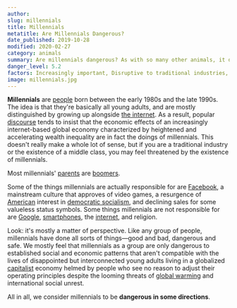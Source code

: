 ```yaml
---
author:
slug: millennials
title: Millennials
metatitle: Are Millennials Dangerous?
date_published: 2019-10-28
modified: 2020-02-27
category: animals
summary: Are millennials dangerous? As with so many other animals, it depends.
danger_level: 5.2
factors: Increasingly important, Disruptive to traditional industries, Generally discontent, Tech-savvy
image: millennials.jpg
---
```


**Millennials** are [people](/animals/people) born between the early 1980s and the late 1990s. The idea is that they're basically all young adults, and are mostly distinguished by growing up alongside [the internet](/ideas/the-internet). As a result, popular [discourse](/ideas/discourse) tends to insist that the economic effects of an increasingly internet-based global economy characterized by heightened and accelerating wealth inequality are in fact the doings of millennials. This doesn't really make a whole lot of sense, but if you are a traditional industry or the existence of a middle class, you may feel threatened by the existence of millennials.

Most millennials' [parents](/animals/parents) are [boomers](/animals/boomers).

Some of the things millennials are actually responsible for are [Facebook](/ideas/facebook), a mainstream culture that approves of video games, a resurgence of [American](/places/america) interest in [democratic socialism](/ideas/socialism), and declining sales for some valueless status symbols. Some things millennials are not responsible for are [Google](/ideas/google), [smartphones](/minerals/phones), the [internet](/ideas/the-internet), and religion.

Look: it's mostly a matter of perspective. Like any group of people, millennials have done all sorts of things—good and bad, dangerous and safe. We mostly feel that millennials as a group are only dangerous to established social and economic patterns that aren't compatible with the lives of disappointed but interconnected young adults living in a globalized [capitalist](/ideas/capitalism) economy helmed by people who see no reason to adjust their operating principles despite the looming threats of [global warming](/activities/global-warming) and international social unrest.

All in all, we consider millennials to be **dangerous in some directions**.
